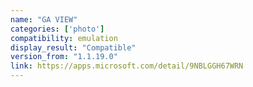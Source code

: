 ```yaml
---
name: "GA VIEW"
categories: ['photo']
compatibility: emulation
display_result: "Compatible"
version_from: "1.1.19.0"
link: https://apps.microsoft.com/detail/9NBLGGH67WRN
---
```


